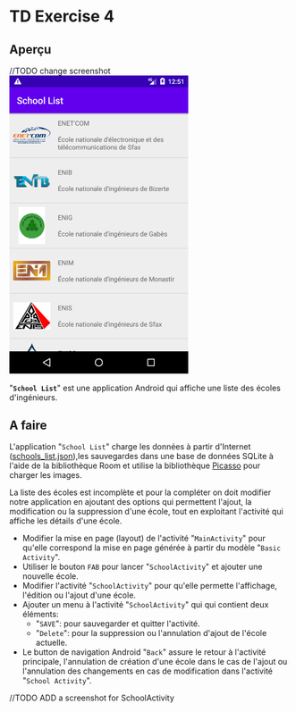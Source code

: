 # TD Exercise 4

## Aperçu

//TODO change screenshot
<img src="assets/screenshot_school_list_app.png" width="320"/>

"**`School List`**" est une application Android qui affiche une liste des écoles d'ingénieurs.

## A faire

L'application "`School List`" charge les données à partir d'Internet ([schools_list.json](https://raw.githubusercontent.com/khammami/td-data-2021/main/assets/json/schools_list.json)),les sauvegardes dans une base de données SQLite à l'aide de la bibliothèque Room et utilise la bibliothèque [Picasso](https://square.github.io/picasso/) pour charger les images.

La liste des écoles est incomplète et pour la compléter on doit modifier notre application en ajoutant des options qui permettent l'ajout, la modification ou la suppression d'une école, tout en exploitant l'activité qui affiche les détails d'une école.

- Modifier la mise en page (layout) de l'activité "`MainActivity`" pour qu'elle correspond la mise en page générée à partir du modèle "`Basic Activity`".
- Utiliser le bouton `FAB` pour lancer "`SchoolActivity`" et ajouter une nouvelle école.
- Modifier l'activité "`SchoolActivity`" pour qu'elle permette l'affichage, l'édition ou l'ajout d'une école.
- Ajouter un menu à l'activité "`SchoolActivity`" qui qui contient deux éléments:
  - "`SAVE`": pour sauvegarder et quitter l'activité.
  - "`Delete`": pour la suppression ou l'annulation d'ajout de l'école actuelle.
- Le button de navigation Android "`Back`" assure le retour à l'activité principale, l'annulation de création d'une école dans le cas de l'ajout ou l'annulation des changements en cas de modification dans l'activité "`School Activity`".

//TODO ADD a screenshot for SchoolActivity
